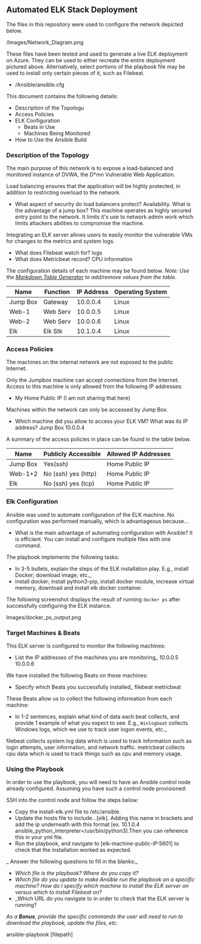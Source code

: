 ## Automated ELK Stack Deployment

The files in this repository were used to configure the network depicted below.

/Images/Network_Diagram.png

These files have been tested and used to generate a live ELK deployment on Azure. They can be used to either recreate the entire deployment pictured above. Alternatively, select portions of the playbook file may be used to install only certain pieces of it, such as Filebeat.

  - /Ansible/ansible.cfg

This document contains the following details:
- Description of the Topologu
- Access Policies
- ELK Configuration
  - Beats in Use
  - Machines Being Monitored
- How to Use the Ansible Build


### Description of the Topology

The main purpose of this network is to expose a load-balanced and monitored instance of DVWA, the D*mn Vulnerable Web Application.

Load balancing ensures that the application will be highly protected, in addition to restricting overload to the network.
- What aspect of security do load balancers protect? Availability. What is the advantage of a jump box? This machine operates as highly secured entry point to the network. It limits it's use to network admin work which limits attackers abilities to compromise the machine. 

Integrating an ELK server allows users to easily monitor the vulnerable VMs for changes to the metrics and system logs.
- What does Filebeat watch for? logs
- What does Metricbeat record? CPU information

The configuration details of each machine may be found below.
_Note: Use the [Markdown Table Generator](http://www.tablesgenerator.com/markdown_tables) to add/remove values from the table_.

| Name     | Function | IP Address | Operating System |
|----------|----------|------------|------------------|
| Jump Box | Gateway  | 10.0.0.4   | Linux            |
| Web-1    | Web Serv | 10.0.0.5   | Linux            |
| Web-2    | Web Serv | 10.0.0.6   | Linux            |
| Elk      | Elk Stk  | 10.1.0.4   | Linux            |

### Access Policies

The machines on the internal network are not exposed to the public Internet. 

Only the Jumpbox machine can accept connections from the Internet. Access to this machine is only allowed from the following IP addresses:
- My Home Public IP (I am not sharing that here)

Machines within the network can only be accessed by Jump Box.
- Which machine did you allow to access your ELK VM? What was its IP address? Jump Box 10.0.0.4

A summary of the access policies in place can be found in the table below.

| Name     | Publicly Accessible | Allowed IP Addresses |
|----------|---------------------|----------------------|
| Jump Box | Yes(ssh)            | Home Public IP       |
| Web-1+2  | No (ssh) yes (http) | Home Public IP       |
| Elk      | No (ssh) yes (tcp)  | Home Public IP       |

### Elk Configuration

Ansible was used to automate configuration of the ELK machine. No configuration was performed manually, which is advantageous because...
- What is the main advantage of automating configuration with Ansible? It is efficient. You can install and configure multiple files with one command.

The playbook implements the following tasks:
- In 3-5 bullets, explain the steps of the ELK installation play. E.g., install Docker; download image; etc._
- install docker; install python3-pip, install docker module, increase virtual memory, download and install elk docker container.

The following screenshot displays the result of running `docker ps` after successfully configuring the ELK instance.

Images/docker_ps_output.png

### Target Machines & Beats
This ELK server is configured to monitor the following machines:
- List the IP addresses of the machines you are monitoring_
10.0.0.5
10.0.0.6

We have installed the following Beats on these machines:
- Specify which Beats you successfully installed_
filebeat
metricbeat

These Beats allow us to collect the following information from each machine:
- In 1-2 sentences, explain what kind of data each beat collects, and provide 1 example of what you expect to see. E.g., `Winlogbeat` collects Windows logs, which we use to track user logon events, etc._

filebeat collects system log data which is used to track information such as login attempts, user information, and network traffic.
metricbeat collects cpu data which is used to track things such as cpu and memory usage.

### Using the Playbook
In order to use the playbook, you will need to have an Ansible control node already configured. Assuming you have such a control node provisioned: 

SSH into the control node and follow the steps below:
- Copy the install-elk.yml file to /etc/ansible.
- Update the hosts file to include...[elk]. Adding this name in brackets and add the ip underneath with this format [ex. 10.1.0.4 ansible_python_interpreter=/usr/bin/python3].Then you can reference this in your yml file.
- Run the playbook, and navigate to [elk-machine-public-IP:5601] to check that the installation worked as expected.

_ Answer the following questions to fill in the blanks:_
- _Which file is the playbook? Where do you copy it?_
- _Which file do you update to make Ansible run the playbook on a specific machine? How do I specify which machine to install the ELK server on versus which to install Filebeat on?_
- _Which URL do you navigate to in order to check that the ELK server is running?

_As a **Bonus**, provide the specific commands the user will need to run to download the playbook, update the files, etc._

ansible-playbook [filepath]

